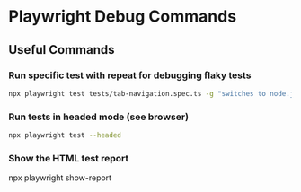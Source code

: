 # Playwright Debug Commands

## Useful Commands

### Run specific test with repeat for debugging flaky tests

```bash
npx playwright test tests/tab-navigation.spec.ts -g "switches to node.js tab" --repeat-each=10
```

### Run tests in headed mode (see browser)

```bash
npx playwright test --headed
```

### Show the HTML test report
 npx playwright show-report
